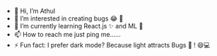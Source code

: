 - 👋 Hi, I’m Athul
- 👀 I’m interested in creating bugs 😂 👾
- 🌱 I’m currently learning React.js ✨ and ML 🤖 
- 📫 How to reach me just ping me......
- ⚡ Fun fact: I prefer dark mode? Because light attracts Bugs 🐞 ! 😄💻

<!---
athul-ust/athul-ust is a ✨ special ✨ repository because its `README.md` (this file) appears on your GitHub profile.
You can click the Preview link to take a look at your changes.
--->
